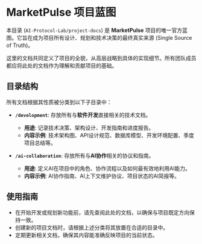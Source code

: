 # MarketPulse 项目蓝图

本目录 (`AI-Protocol-Lab/project-docs`) 是 **MarketPulse** 项目的唯一官方蓝图。它旨在成为项目所有设计、规划和技术决策的最终真实来源 (Single Source of Truth)。

这里的文档共同定义了项目的全貌，从高层战略到具体的实现细节。所有团队成员都应将此处的文档作为理解和贡献项目的基础。

## 目录结构

所有文档根据其性质被分类到以下子目录中：

- **`/development`**: 存放所有与**软件开发**直接相关的技术文档。
  - **用途**: 记录技术决策、架构设计、开发指南和进度报告。
  - **内容示例**: 技术架构图、API设计规范、数据库模型、开发环境配置、季度项目总结等。

- **`/ai-collaboration`**: 存放所有与**AI协作**相关的协议和指南。
  - **用途**: 定义AI在项目中的角色、协作流程以及如何最有效地利用AI能力。
  - **内容示例**: AI协作指南、AI上下文维护协议、项目状态的AI简报等。

## 使用指南

- 在开始开发或规划新功能前，请先查阅此处的文档，以确保与项目既定方向保持一致。
- 创建新的项目文档时，请根据上述分类将其放置在合适的目录中。
- 定期更新相关文档，确保其内容能准确反映项目的当前状态。 